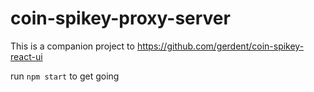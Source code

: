 # coin-spikey-proxy-server

This is a companion project to https://github.com/gerdent/coin-spikey-react-ui

run ```npm start``` to get going
